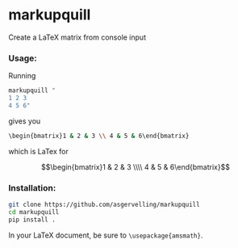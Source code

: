 # markupquill
Create a LaTeX matrix from console input

### Usage:
Running
```bash
markupquill "
1 2 3
4 5 6"
```
gives you
```bash
\begin{bmatrix}1 & 2 & 3 \\ 4 & 5 & 6\end{bmatrix}
```

which is LaTex for

$$\begin{bmatrix}1 & 2 & 3 \\\\ 4 & 5 & 6\end{bmatrix}$$

### Installation:
```bash
git clone https://github.com/asgervelling/markupquill
cd markupquill
pip install .
```

In your LaTeX document, be sure to `\usepackage{amsmath}`.
